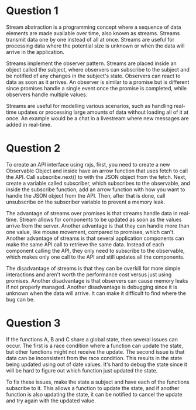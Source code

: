 # Question 1
Stream abstraction is a programming concept where a sequence of data elements are made available over time, also known as streams. Streams transmit data one by one instead of all at once. Streams are useful for processing data where the potential size is unknown or when the data will arrive in the application. 

Streams implement the observer pattern. Streams are placed inside an object called the subject, where observers can subscribe to the subject and be notified of any changes in the subject's state. Observers can react to data as soon as it arrives. An observer is similar to a promise but is different since promises handle a single event once the promise is completed, while observers handle multiple values. 

Streams are useful for modelling various scenarios, such as handling real-time updates or processing large amounts of data without loading all of it at once. An example would be a chat in a livestream where new messages are added in real-time. 
# Question 2
To create an API interface using rxjs, first, you need to create a new Observable Object and inside have an arrow function that uses fetch to call the API. Call subscribe.next() to with the JSON object from the fetch. Next, create a variable called subscriber, which subscribes to the observable, and inside the subscribe function, add an arrow function with how you want to handle the JSON object from the API. Then, after that is done, call unsubscribe on the subscriber variable to prevent a memory leak.

The advantage of streams over promises is that streams handle data in real-time. Stream allows for components to be updated as soon as the values arrive from the server. Another advantage is that they can handle more than one value, like mouse movement, compared to promises, which can't. Another advantage of streams is that several application components can make the same API call to retrieve the same data. Instead of each component calling the API, they only need to subscribe to the observable, which makes only one call to the API and still updates all the components. 

The disadvantage of streams is that they can be overkill for more simple interactions and aren't worth the performance cost versus just using promises. Another disadvantage is that observers can cause memory leaks if not properly managed. Another disadvantage is debugging since it is unknown when the data will arrive. It can make it difficult to find where the bug can be. 
# Question 3
If the functions A, B and C share a global state, then several issues can occur. The first is a race condition where a function can update the state, but other functions might not receive the update. The second issue is that data can be inconsistent from the race condition. This results in the state being updated using out of date values. It's hard to debug the state since it will be hard to figure out which function just updated the state.

To fix these issues, make the state a subject and have each of the functions subscribe to it. This allows a function to update the state, and if another function is also updating the state, it can be notified to cancel the update and try again with the updated value. 